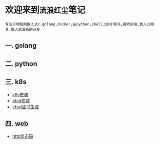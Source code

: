 
# 欢迎来到`流浪红尘`笔记

    专注于物联网嵌入式c,golang,docker,在python,shell上的小菜鸟,喜欢后端,嵌入式网关,嵌入式设备的开发

## 一. golang

## 二. python

## 三. k8s

- [k8s安装](k8s/k8s安装.md)
- [etcd安装](k8s/etcd安装.md)
- [cfssl证书生成](k8s/cfssl.md)

## 四. web

- [http状态码](web/http状态码.md)